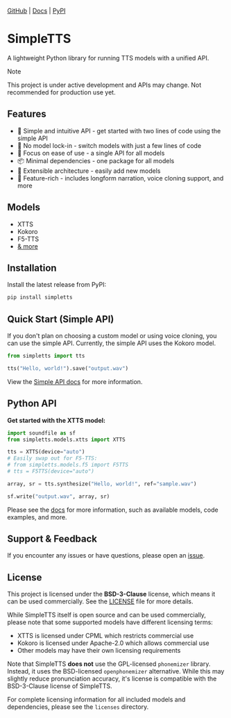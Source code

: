 [GitHub](https://github.com/fakerybakery/simpletts) | [Docs](https://fakerybakery.github.io/simpletts/) | [PyPI](https://pypi.org/project/simpletts/)

# SimpleTTS

A lightweight Python library for running TTS models with a unified API.

> [!NOTE]
> This project is under active development and APIs may change. Not recommended for production use yet.

## Features

- 🚀 Simple and intuitive API - get started with two lines of code using the simple API
- 🔄 No model lock-in - switch models with just a few lines of code
- 🎯 Focus on ease of use - a single API for all models
- 📦 Minimal dependencies - one package for all models
- 🔌 Extensible architecture - easily add new models
- 💎 Feature-rich - includes longform narration, voice cloning support, and more

## Models

- XTTS
- Kokoro
- F5-TTS
- [& more](https://fakerybakery.github.io/simpletts/models/)

## Installation

Install the latest release from PyPI:

```bash
pip install simpletts
```

## Quick Start (Simple API)

If you don't plan on choosing a custom model or using voice cloning, you can use the simple API. Currently, the simple API uses the Kokoro model.

```python
from simpletts import tts

tts("Hello, world!").save("output.wav")
```

View the [Simple API docs](https://fakerybakery.github.io/simpletts/simple/) for more information.

## Python API

**Get started with the XTTS model:**

```python
import soundfile as sf
from simpletts.models.xtts import XTTS

tts = XTTS(device="auto")
# Easily swap out for F5-TTS:
# from simpletts.models.f5 import F5TTS
# tts = F5TTS(device="auto")

array, sr = tts.synthesize("Hello, world!", ref="sample.wav")

sf.write("output.wav", array, sr)
```

Please see the [docs](https://fakerybakery.github.io/simpletts/) for more information, such as available models, code examples, and more.

## Support & Feedback

If you encounter any issues or have questions, please open an [issue](https://github.com/fakerybakery/simpletts/issues).

## License

This project is licensed under the **BSD-3-Clause** license, which means it can be used commercially. See the [LICENSE](LICENSE) file for more details.

While SimpleTTS itself is open source and can be used commercially, please note that some supported models have different licensing terms:

- XTTS is licensed under CPML which restricts commercial use
- Kokoro is licensed under Apache-2.0 which allows commercial use
- Other models may have their own licensing requirements

Note that SimpleTTS **does not** use the GPL-licensed `phonemizer` library. Instead, it uses the BSD-licensed `openphonemizer` alternative. While this may slightly reduce pronunciation accuracy, it's license is compatible with the BSD-3-Clause license of SimpleTTS.

For complete licensing information for all included models and dependencies, please see the `licenses` directory.
